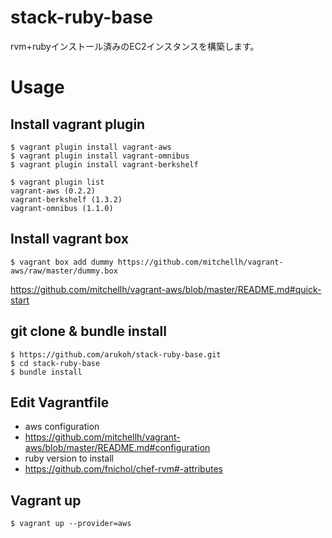 stack-ruby-base
===============

rvm+rubyインストール済みのEC2インスタンスを構築します。

Usage
=====

## Install vagrant plugin
```
$ vagrant plugin install vagrant-aws
$ vagrant plugin install vagrant-omnibus
$ vagrant plugin install vagrant-berkshelf

$ vagrant plugin list
vagrant-aws (0.2.2)
vagrant-berkshelf (1.3.2)
vagrant-omnibus (1.1.0)
```

## Install vagrant box
```
$ vagrant box add dummy https://github.com/mitchellh/vagrant-aws/raw/master/dummy.box
```
https://github.com/mitchellh/vagrant-aws/blob/master/README.md#quick-start

## git clone & bundle install
```
$ https://github.com/arukoh/stack-ruby-base.git
$ cd stack-ruby-base
$ bundle install
```

## Edit Vagrantfile
* aws configuration
 * https://github.com/mitchellh/vagrant-aws/blob/master/README.md#configuration
* ruby version to install
 * https://github.com/fnichol/chef-rvm#-attributes

## Vagrant up
```
$ vagrant up --provider=aws
```
